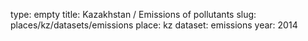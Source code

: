 type: empty
title: Kazakhstan / Emissions of pollutants
slug: places/kz/datasets/emissions
place: kz
dataset: emissions
year: 2014
